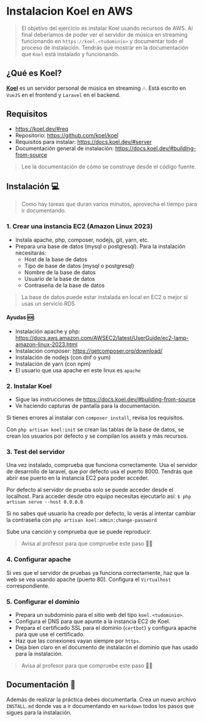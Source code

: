 # Instalacion Koel en AWS

> El objetivo del ejercicio es instalar Koel usando recursos de AWS. Al final deberíamos de poder ver el servidor de música en streaming funcionando en `https://koel.<tudominio>` y documentar todo el proceso de instalación. 
> Tendrás que mostrar en la documentación que `Koel` está instalado y funcionando. 

## ¿Qué es Koel?

[**Koel**](https://koel.dev/) es un servidor personal de música en streaming 🎶. Está escrito en `VueJS` en el frontend y `Laravel` en el backend.  

## Requisitos
* https://koel.dev/#req
* Repositorio: https://github.com/koel/koel
* Requisitos para instalar: https://docs.koel.dev/#server
* Documentación general de instalación: https://docs.koel.dev/#building-from-source

> Lee la documentación de cómo se construye desde el código fuente. 

## Instalación 💻

> Como hay tareas que duran varios minutos, aprovecha el tiempo para ir documentando.

### 1. Crear una instancia EC2 (Amazon Linux 2023)
* Instala apache, php, composer, nodejs, git, yarn, etc.
* Prepara una base de datos (mysql o postgresql). Para la instalación necesitarás:
    * Host de la base de datos
    * Tipo de base de datos (mysql o postgresql)
    * Nombre de la base de datos
    * Usuario de la base de datos
    * Contraseña de la base de datos
> La base de datos puede estar instalada en local en EC2 o mejor si usas un servicio RDS

#### Ayudas 🆘:
* Instalación apache y php: https://docs.aws.amazon.com/AWSEC2/latest/UserGuide/ec2-lamp-amazon-linux-2023.html
* Instalación composer: https://getcomposer.org/download/
* Instalación de nodejs (con dnf o yum)
* Instalación de yarn (con npm)
* El usuario que usa apache en este linux es `apache`

### 2. Instalar Koel
* Sigue las instrucciones de https://docs.koel.dev/#building-from-source
* Ve haciendo capturas de pantalla para la documentación. 

Si tienes errores al instalar con `composer install`, revisa los requisitos.

Con `php artisan koel:init` se crean las tablas de la base de datos, se crean los usuarios por defecto y se compilan los assets y más recursos.

### 3. Test del servidor
Una vez instalado, comprueba que funciona correctamente. Usa el servidor de desarrollo de laravel, que por defecto usa el puerto 8000. Tendrás que abrir ese puerto en la instancia EC2 para poder acceder. 

Por defecto al servidor de prueba solo se puede acceder desde el localhost. Para acceder desde otro equipo necesitas ejecutarlo así:
`$ php artisan serve --host 0.0.0.0`

Si no sabes qué usuario ha creado por defecto, lo verás al intentar cambiar la contraseña con `php artisan koel:admin:change-password`

Sube una canción y comprueba que se puede reproducir.

> Avisa al profesor para que compruebe este paso 🧑‍🏫

### 4. Configurar apache

Si ves que el servidor de pruebas ya funciona correctamente, haz que la web se vea usando apache (puerto 80). Configura el `Virtualhost` correspondiente.

### 5. Configurar el dominio

* Prepara un subdominio para el sitio web del tipo `koel.<tudominio>`. 
* Configura el DNS para que apunte a la instancia EC2 de Koel.
* Prepara el certificado SSL para el dominio (`certbot`) y configura apache para que use el certificado.
* Haz que las conexiones vayan siempre por `https`. 
* Deja bien claro en el documento de instalacón el dominio que has usado para la instalación.

> Avisa al profesor para que compruebe este paso 🧑‍🏫

## Documentación 📄
Además de realizar la práctica debes documentarla. Crea un nuevo archivo `INSTALL.md` donde vas a ir documentando en `markdown` todos los pasos que sigues para la instalación. 

